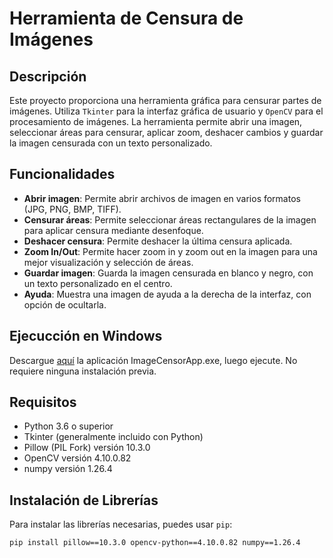 # Herramienta de Censura de Imágenes

## Descripción

Este proyecto proporciona una herramienta gráfica para censurar partes de imágenes. Utiliza `Tkinter` para la interfaz gráfica de usuario y `OpenCV` para el procesamiento de imágenes. La herramienta permite abrir una imagen, seleccionar áreas para censurar, aplicar zoom, deshacer cambios y guardar la imagen censurada con un texto personalizado.

## Funcionalidades

- **Abrir imagen**: Permite abrir archivos de imagen en varios formatos (JPG, PNG, BMP, TIFF).
- **Censurar áreas**: Permite seleccionar áreas rectangulares de la imagen para aplicar censura mediante desenfoque.
- **Deshacer censura**: Permite deshacer la última censura aplicada.
- **Zoom In/Out**: Permite hacer zoom in y zoom out en la imagen para una mejor visualización y selección de áreas.
- **Guardar imagen**: Guarda la imagen censurada en blanco y negro, con un texto personalizado en el centro.
- **Ayuda**: Muestra una imagen de ayuda a la derecha de la interfaz, con opción de ocultarla.
  
## Ejecucción en Windows

Descargue [aquí](https://www.mediafire.com/file/jp9hh85ziwk3hzs/ImageCensorApp.exe/file) la aplicación ImageCensorApp.exe, luego ejecute. No requiere ninguna instalación previa.

## Requisitos

- Python 3.6 o superior
- Tkinter (generalmente incluido con Python)
- Pillow (PIL Fork) versión 10.3.0
- OpenCV versión 4.10.0.82
- numpy versión 1.26.4

## Instalación de Librerías

Para instalar las librerías necesarias, puedes usar `pip`:

```sh
pip install pillow==10.3.0 opencv-python==4.10.0.82 numpy==1.26.4
